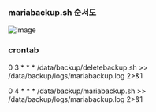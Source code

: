 ### mariabackup.sh 순서도
![image](https://github.com/user-attachments/assets/82b2b31b-465d-4650-a1eb-3bf952c643e6)



### crontab

0 3 * * * /data/backup/deletebackup.sh >> /data/backup/logs/mariabackup.log 2>&1

0 4 * * * /data/backup/mariabackup.sh >> /data/backup/logs/mariabackup.log 2>&1
